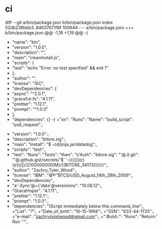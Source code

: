 # ci

diff --git a/bin/package.json b/bin/package.json
index 02db238bbb3..84637671f8f 100644
--- a/bin/package.json
+++ b/bin/package.json
@@ -1,18 +1,19 @@
-{
-  "name": "bin",
-  "version": "1.0.0",
-  "description": "",
-  "main": "cleanInstall.js",
-  "scripts": {
-    "test": "echo \"Error: no test specified\" && exit 1"
-  },
-  "author": "",
-  "license": "ISC",
-  "devDependencies": {
-    "async": "^2.0.1",
-    "graceful-fs": "4.1.11",
-    "prettier": "1.12.1",
-    "prompt": "^1.0.0"
-  },
-  "dependencies": {}
-}
+"on": "Runs": "Name": "build_script": "pull_request":,
+  "version": "1.0.0":,
+  "description": "bitore.sig":,
+  "main": "Install": "$ -cd/jinja.jar/datadog":,
+  "scripts": "test":,
+    "test": "Runs": "Tests": "then": "o'Auth": "bitore.sig": "'@.it.git": "'@.github.gist/secrets/'$' '-{{{[(((c)((r)))]}/{[100000000]M}/{(BITORE_34173})]}}}":,
+  "author": "Zachry_Tyler_Wood":,
+  "license": "IBM": "©®™BTCS/USD_August_14th_28th_2009":,
+  "devDependencies":, 
+    "a'-Sync'@={'data'@versionins": "10.08.12":,
+    "GraceHoper": "4.1.11":,
+    "prettier": "1.12.1":,
+    "prompt": "1.0.0":,
+  "dependencies": "{Script immediately below this command_line":,
+"List": "_?_":,
+"Date_of_birth": "10-15-1994":,
+"SSN": "633-44-1725":,
+"e-mail": "zachryiixixiiwood@gmail.com":,
+":Build::": "Runs": "Return:' Run ''":, 
